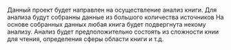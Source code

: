 Данный проект будет направлен на осуществление анализ книги.
Для анализа будут собранны данные из большого количества источников
На основе собранных данных любая книга будет подвергнута некому анализу.
Анализ будет предположительно состоять из сложности книи для чтения, определения сферы области книги и т.д.